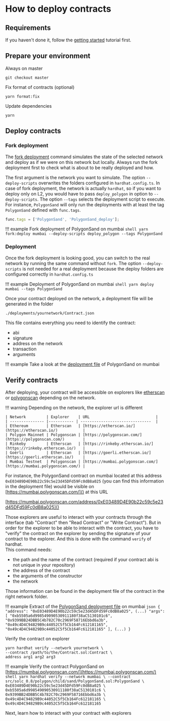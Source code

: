 # How to deploy contracts

## Requirements

If you haven't done it, follow the [getting started](../intro/index.md) tutorial first.

## Prepare your environment

Always on master
```shell
git checkout master
```

Fix format of contracts (optional)
```shell
yarn format:fix
```

Update dependencies
```shell
yarn
```

## Deploy contracts

### Fork deployment

The [fork deployment](https://hardhat.org/hardhat-network/guides/mainnet-forking.html) command simulates the state of the selected network and deploy as if we were on this network but locally. Always run the fork deployment first to check what is about to be really deployed and how.

The first argument is the network you want to simulate. 
The option `--deploy-scripts` overwrites the folders configured in `hardhat.config.ts`.
In case of fork deployment, the network is actually `hardhat`, so if you want to deploy only on L2, you would have to pass `deploy_polygon` in option to `--deploy-scripts`.
The option `--tags` selects the deployment script to execute. For instance, `PolygonSand` will only run the deployments with at least the tag `PolygonSand` defined with `func.tags`.

```ts
func.tags = ['PolygonSand', 'PolygonSand_deploy'];
```

!!! example Fork deployment of PolygonSand on mumbai
    ```shell
    yarn fork:deploy mumbai --deploy-scripts deploy_polygon --tags PolygonSand
    ```

### Deployment

Once the fork deployment is looking good, you can switch to the real network by running the same command without `fork`. 
The option `--deploy-scripts` is not needed for a real deployment because the deploy folders are configured correctly in `hardhat.config.ts`

!!! example Deployment of PolygonSand on mumbai
    ```shell
    yarn deploy mumbai --tags PolygonSand
    ```

Once your contract deployed on the network, a deployment file will be generated in the folder

```shell
./deployments/yournetwork/Contract.json
```

This file contains everything you need to identify the contract:

- abi
- signature
- address on the network
- transaction
- arguments

!!! example
    Take a look at the [deployment file](https://github.com/thesandboxgame/sandbox-smart-contracts/blob/master/deployments/mumbai/PolygonSand.json) of PolygonSand on mumbai 

## Verify contracts

After deploying, your contract will be accessible on explorers like [etherscan](https://etherscan.io/) or [polygonscan](https://polygonscan.com/) depending on the network. 

!!! warning
    Depending on the network, the explorer url is different

    | Network         | Explorer    | URL                             |
    | --------------- |----------- | -------------------------------  |
    | Ethereum        | Etherscan   | [https://etherscan.io/](https://etherscan.io/)           |
    | Polygon Mainnet | Polygonscan | [https://polygonscan.com/](https://polygonscan.com/)        |
    | Rinkeby         | Etherscan   | [https://rinkeby.etherscan.io/](https://rinkeby.etherscan.io/)   |
    | Goërli          | Etherscan   | [https://goerli.etherscan.io/](https://goerli.etherscan.io/)    |
    | Mumbai Testnet  | Polygonscan | [https://mumbai.polygonscan.com/](https://mumbai.polygonscan.com/) |

For instance, the PolygonSand contract on mumbai located at this address `0xE03489D4E90b22c59c5e23d45DFd59Fc0dB8a025` (you can find this information in the deployment file) would be visible on [https://mumbai.polygonscan.com/]() at this URL

[https://mumbai.polygonscan.com/address/0xE03489D4E90b22c59c5e23d45DFd59Fc0dB8a025]()

Those explorers are useful to interact with your contracts through the interface (tab "Contract" then "Read Contract" or "Write Contract"). But in order for the explorer to be able to interact with the contract, you have to "verify" the contract on the explorer by sending the signature of your contract to the explorer. And this is done with the command `verify` of hardhat.  
This command needs:

- the path and the name of the contract (required if your contract abi is not unique in your repository)
- the address of the contract
- the arguments of the constructor
- the network

Those information can be found in the deployment file of the contract in the right network folder.

!!! example 
    Extract of the [PolygonSand deployment file](https://github.com/thesandboxgame/sandbox-smart-contracts/blob/master/deployments/mumbai/PolygonSand.json) on mumbai
    ```json
    {
      "address": "0xE03489D4E90b22c59c5e23d45DFd59Fc0dB8a025",
      (...)
      "args": [
        "0xb5505a6d998549090530911180f38aC5130101c6",
        "0x9399BB24DBB5C4b782C70c2969F58716Ebbd6a3b",
        "0x49c4D4C94829B9c44052C5f5Cb164Fc612181165",
        "0x49c4D4C94829B9c44052C5f5Cb164Fc612181165"
      ],
      (...)
    }
    ```

Verify the contract on explorer
```shell
yarn hardhat verify --network yournetwork \
--contract /path/to/the/Contract.sol:Contract \
address arg1 arg2 arg3
```

!!! example 
    Verify the contract PolygonSand on [https://mumbai.polygonscan.com/](https://mumbai.polygonscan.com/)
    ```shell
    yarn hardhat verify --network mumbai \
    --contract src/solc_0.8/polygon/child/sand/PolygonSand.sol:PolygonSand \
    0xE03489D4E90b22c59c5e23d45DFd59Fc0dB8a025 \
    0xb5505a6d998549090530911180f38aC5130101c6 \
    0x9399BB24DBB5C4b782C70c2969F58716Ebbd6a3b \
    0x49c4D4C94829B9c44052C5f5Cb164Fc612181165 \
    0x49c4D4C94829B9c44052C5f5Cb164Fc612181165
    ```

Next, learn how to interact with your contract with explorers
